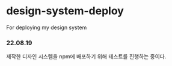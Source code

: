 # design-system-deploy
For deploying my design system


### 22.08.19

제작한 디자인 시스템을 npm에 배포하기 위해 테스트를 진행하는 중이다.
